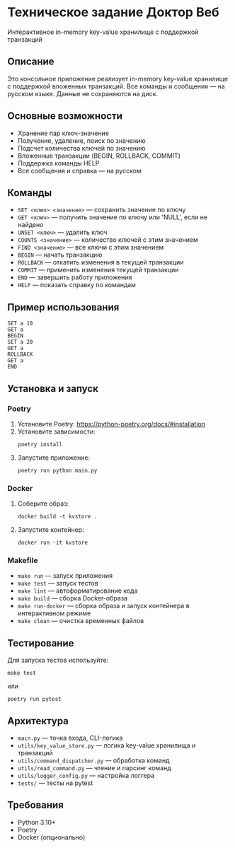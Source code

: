 # Техническое задание Доктор Веб

Интерактивное in-memory key-value хранилище с поддержкой транзакций

## Описание

Это консольное приложение реализует in-memory key-value хранилище с поддержкой вложенных транзакций. Все команды и сообщения — на русском языке. Данные не сохраняются на диск.

## Основные возможности
- Хранение пар ключ-значение
- Получение, удаление, поиск по значению
- Подсчет количества ключей по значению
- Вложенные транзакции (BEGIN, ROLLBACK, COMMIT)
- Поддержка команды HELP
- Все сообщения и справка — на русском

## Команды

- `SET <ключ> <значение>` — сохранить значение по ключу
- `GET <ключ>` — получить значение по ключу или 'NULL', если не найдено
- `UNSET <ключ>` — удалить ключ
- `COUNTS <значение>` — количество ключей с этим значением
- `FIND <значение>` — все ключи с этим значением
- `BEGIN` — начать транзакцию
- `ROLLBACK` — откатить изменения в текущей транзакции
- `COMMIT` — применить изменения текущей транзакции
- `END` — завершить работу приложения
- `HELP` — показать справку по командам

## Пример использования
```
SET a 10
GET a
BEGIN
SET a 20
GET a
ROLLBACK
GET a
END
```

## Установка и запуск

### Poetry
1. Установите Poetry: https://python-poetry.org/docs/#installation
2. Установите зависимости:
   ```
   poetry install
   ```
3. Запустите приложение:
   ```
   poetry run python main.py
   ```

### Docker
1. Соберите образ:
   ```
   docker build -t kvstore .
   ```
2. Запустите контейнер:
   ```
   docker run -it kvstore
   ```

### Makefile
- `make run` — запуск приложения
- `make test` — запуск тестов
- `make lint` — автоформатирование кода
- `make build` — сборка Docker-образа
- `make run-docker` — сборка образа и запуск контейнера в интерактивном режиме
- `make clean` — очистка временных файлов

## Тестирование

Для запуска тестов используйте:
```
make test
```
или
```
poetry run pytest
```

## Архитектура

- `main.py` — точка входа, CLI-логика
- `utils/key_value_store.py` — логика key-value хранилища и транзакций
- `utils/command_dispatcher.py` — обработка команд
- `utils/read_command.py` — чтение и парсинг команд
- `utils/logger_config.py` — настройка логгера
- `tests/` — тесты на pytest

## Требования
- Python 3.10+
- Poetry
- Docker (опционально)
